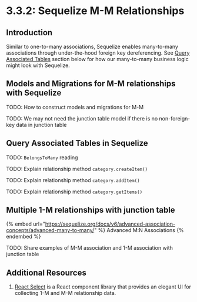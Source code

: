 # 3.3.2: Sequelize M-M Relationships

## Introduction

Similar to one-to-many associations, Sequelize enables many-to-many associations through under-the-hood foreign key dereferencing. See [Query Associated Tables](3.3.2-sequelize-m-m-relationships.md#query-associated-tables-in-sequelize) section below for how our many-to-many business logic might look with Sequelize.

## Models and Migrations for M-M relationships with Sequelize

TODO: How to construct models and migrations for M-M

TODO: We may not need the junction table model if there is no non-foreign-key data in junction table

## Query Associated Tables in Sequelize

TODO: `BelongsToMany` reading

TODO: Explain relationship method `category.createItem()`

TODO: Explain relationship method `category.addItem()`

TODO: Explain relationship method `category.getItems()`

## Multiple 1-M relationships with junction table

{% embed url="https://sequelize.org/docs/v6/advanced-association-concepts/advanced-many-to-many/" %}
Advanced M:N Associations
{% endembed %}

TODO: Share examples of M-M association and 1-M association with junction table

## Additional Resources

1. [React Select](https://react-select.com/home) is a React component library that provides an elegant UI for collecting 1-M and M-M relationship data.
